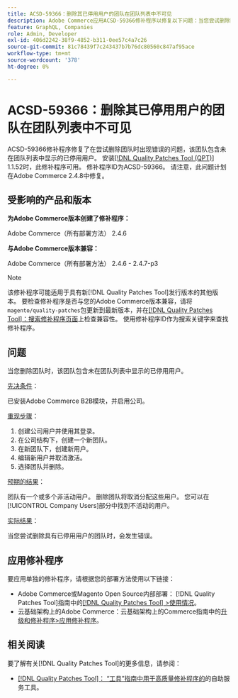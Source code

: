 ```yaml
---
title: ACSD-59366：删除其已停用用户的团队在团队列表中不可见
description: Adobe Commerce应用ACSD-59366修补程序以修复以下问题：当您尝试删除团队时，如果团队包含未在团队列表中显示的已停用用户，则会出现错误。
feature: GraphQL, Companies
role: Admin, Developer
exl-id: 406d2242-38f9-4852-b311-0ee57c4a7c26
source-git-commit: 81c78439f7c243437b7b76dc80560c847af95ace
workflow-type: tm+mt
source-wordcount: '378'
ht-degree: 0%

---
```


# ACSD-59366：删除其已停用用户的团队在团队列表中不可见

ACSD-59366修补程序修复了在尝试删除团队时出现错误的问题，该团队包含未在团队列表中显示的已停用用户。 安装[[!DNL Quality Patches Tool (QPT)]](/help/tools/quality-patches-tool/quality-patches-tool-to-self-serve-quality-patches.md) 1.1.52时，此修补程序可用。 修补程序ID为ACSD-59366。 请注意，此问题计划在Adobe Commerce 2.4.8中修复。

## 受影响的产品和版本

**为Adobe Commerce版本创建了修补程序：**

Adobe Commerce（所有部署方法） 2.4.6

**与Adobe Commerce版本兼容：**

Adobe Commerce（所有部署方法） 2.4.6 - 2.4.7-p3

>[!NOTE]
>
>该修补程序可能适用于具有新[!DNL Quality Patches Tool]发行版本的其他版本。 要检查修补程序是否与您的Adobe Commerce版本兼容，请将`magento/quality-patches`包更新到最新版本，并在[[!DNL Quality Patches Tool]：搜索修补程序页面](https://experienceleague.adobe.com/tools/commerce-quality-patches/index.html?lang=zh-Hans)上检查兼容性。 使用修补程序ID作为搜索关键字来查找修补程序。

## 问题

当您删除团队时，该团队包含未在团队列表中显示的已停用用户。

<u>先决条件</u>：

已安装Adobe Commerce B2B模块，并启用公司。

<u>重现步骤</u>：

1. 创建公司用户并使用其登录。
1. 在公司结构下，创建一个新团队。
1. 在新团队下，创建新用户。
1. 编辑新用户并取消激活。
1. 选择团队并删除。

<u>预期的结果</u>：

团队有一个或多个非活动用户。 删除团队将取消分配这些用户。 您可以在[!UICONTROL Company Users]部分中找到不活动的用户。

<u>实际结果</u>：

当您尝试删除具有已停用用户的团队时，会发生错误。

## 应用修补程序

要应用单独的修补程序，请根据您的部署方法使用以下链接：

* Adobe Commerce或Magento Open Source内部部署： [!DNL Quality Patches Tool]指南中的[[!DNL Quality Patches Tool] >使用情况](/help/tools/quality-patches-tool/usage.md)。
* 云基础架构上的Adobe Commerce：云基础架构上的Commerce指南中的[升级和修补程序>应用修补程序](https://experienceleague.adobe.com/docs/commerce-cloud-service/user-guide/develop/upgrade/apply-patches.html?lang=zh-Hans)。

## 相关阅读

要了解有关[!DNL Quality Patches Tool]的更多信息，请参阅：

* [[!DNL Quality Patches Tool]： “工具”指南中用于高质量修补程序的](/help/tools/quality-patches-tool/quality-patches-tool-to-self-serve-quality-patches.md)的自助服务工具。
